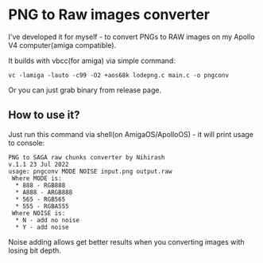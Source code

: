 # PNG to Raw images converter

I've developed it for myself - to convert PNGs to RAW images on my Apollo V4 computer(amiga compatible).

It builds with vbcc(for amiga) via simple command: 

```
vc -lamiga -lauto -c99 -O2 +aos68k lodepng.c main.c -o pngconv
```

Or you can just grab binary from release page.

## How to use it?

Just run this command via shell(on AmigaOS/ApolloOS) - it will print usage to console:

```
PNG to SAGA raw chunks converter by Nihirash
v.1.1 23 Jul 2022
usage: pngconv MODE NOISE input.png output.raw
 Where MODE is:
  * 888 - RGB888
  * A888 - ARGB888
  * 565 - RGB565
  * 555 - RGBA555
 Where NOISE is:
  * N - add no noise
  * Y - add noise

  ```

  Noise adding allows get better results when you converting images with losing bit depth.